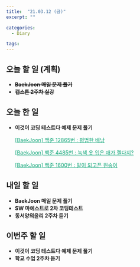```yaml
---
title:  "21.03.12 (금)"
excerpt: ""

categories:
  - Diary

tags:
---
```


## 오늘 할 일 (계획)

- ~~**BaekJoon 매일 문제 풀기**~~
- ~~**캡스톤 2주차 실강**~~


## 오늘 한 일

- **이것이 코딩 테스트다 예제 문제 풀기**

  <a href="https://nam-ki-bok.github.io/baekjoon/Baek_CommonBag/" style="color:#0FA678" target="_blank">[BaekJoon] 백준 12865번 : 평범한 배낭</a>
  
  <a href="https://nam-ki-bok.github.io/baekjoon/Baek_4485/" style="color:#0FA678" target="_blank">[BaekJoon] 백준 4485번 : 녹색 옷 입은 애가 젤다지?</a>
  
  <a href="https://nam-ki-bok.github.io/baekjoon/Baek_1600/" style="color:#0FA678" target="_blank">[BaekJoon] 백준 1600번 : 말이 되고픈 원숭이</a>

##  내일 할 일

- **BaekJoon 매일 문제 풀기**
- **SW 마에스트로 2차 코딩테스트**
- **동서양의윤리 2주차 듣기**

## 이번주 할 일

- **이것이 코딩 테스트다 예제 문제 풀기**
- **학교 수업 2주차 듣기**

<br>